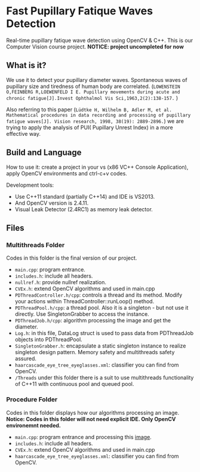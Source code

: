 # Fast Pupillary Fatique Waves Detection
Real-time pupillary fatique wave detection using OpenCV &amp; C++. This is our Computer Vision course project. **NOTICE: project uncompleted for now**

## What is it?
We use it to detect your pupillary diameter waves. Spontaneous waves of pupillary size and tiredness of human body are correlated. (`LOWENSTEIN O,FEINBERG R,LOEWENFELD I E. Pupillary movements during acute and chronic fatigue[J].Invest Ophthalmol Vis Sci,1963,2(2):138-157.`  )

Also referring to this paper (`Lüdtke H, Wilhelm B, Adler M, et al. Mathematical procedures in data recording and processing of pupillary fatigue waves[J]. Vision research, 1998, 38(19): 2889-2896.`) we are trying to apply the analysis of PUI( Pupillary Unrest Index) in a more effective way.

## Build and Language
How to use it: create a project in your vs (x86 VC++ Console Application), apply OpenCV environments and ctrl-c+v codes.

Development tools:

* Use C++11 standard (partially C++14) and IDE is VS2013.
* And OpenCV version is 2.4.11.
* Visual Leak Detector (2.4RC1) as memory leak detector.

## Files

### Multithreads Folder
Codes in this folder is the final version of our project.

* `main.cpp`: program entrance.
* `includes.h`: include all headers.
* `nullref.h`: provide nullref realization.
* `CVEx.h`: extend OpenCV algorithms and used in main.cpp
* `PDThreadController.h/cpp`: controls a thread and its method. Modify your actions within ThreadController::runLoop() method.
* `PDThreadPool.h/cpp`: a thread pool. Also it is a singleton - but not use it directly. Use SingletonGrabber to access the instance.
* `PDThreadJob.h/cpp`: algorithm processing the image and get the diameter.
* `Log.h`: in this file, DataLog struct is used to pass data from PDThreadJob objects into PDThreadPool.
* `SingletonGrabber.h`: encapsulate a static singleton instance to realize singleton design pattern. Memory safety and multithreads safety assured.
* `haarcascade_eye_tree_eyeglasses.xml`: classifier you can find from OpenCV.
* `/Threads` under this folder there is a suit to use multithreads functionality of C++11 with continuous pool and queued pool.

### Procedure Folder
Codes in this folder displays how our algorithms processing an image.
**Notice: Codes in this folder will not need explicit IDE. Only OpenCV environemnt needed.**

* `main.cpp`: program entrance and processing this [image](http://www.nipic.com/show/1/11/fe8b096e1238b796.html).
* `includes.h`: include all headers.
* `CVEx.h`: extend OpenCV algorithms and used in main.cpp
* `haarcascade_eye_tree_eyeglasses.xml`: classifier you can find from OpenCV.
